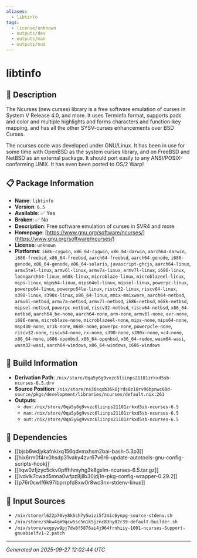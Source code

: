 ```yaml
---
aliases:
  - libtinfo
tags:
  - license/unknown
  - outputs/dev
  - outputs/man
  - outputs/out
---
```


# libtinfo

## 📝 Description

The Ncurses (new curses) library is a free software emulation of curses in
System V Release 4.0, and more. It uses Terminfo format, supports pads and
color and multiple highlights and forms characters and function-key
mapping, and has all the other SYSV-curses enhancements over BSD Curses.

The ncurses code was developed under GNU/Linux. It has been in use for
some time with OpenBSD as the system curses library, and on FreeBSD and
NetBSD as an external package. It should port easily to any
ANSI/POSIX-conforming UNIX. It has even been ported to OS/2 Warp!


## 📋 Package Information

- **Name**: `libtinfo`
- **Version**: `6.5`
- **Available**: ✅ Yes
- **Broken**: ✅ No
- **Description**: Free software emulation of curses in SVR4 and more
- **Homepage**: [https://www.gnu.org/software/ncurses/](https://www.gnu.org/software/ncurses/)
- **License**: `unknown`
- **Platforms**: `i686-cygwin`, `x86_64-cygwin`, `x86_64-darwin`, `aarch64-darwin`, `i686-freebsd`, `x86_64-freebsd`, `aarch64-freebsd`, `aarch64-genode`, `i686-genode`, `x86_64-genode`, `x86_64-solaris`, `javascript-ghcjs`, `aarch64-linux`, `armv5tel-linux`, `armv6l-linux`, `armv7a-linux`, `armv7l-linux`, `i686-linux`, `loongarch64-linux`, `m68k-linux`, `microblaze-linux`, `microblazeel-linux`, `mips-linux`, `mips64-linux`, `mips64el-linux`, `mipsel-linux`, `powerpc-linux`, `powerpc64-linux`, `powerpc64le-linux`, `riscv32-linux`, `riscv64-linux`, `s390-linux`, `s390x-linux`, `x86_64-linux`, `mmix-mmixware`, `aarch64-netbsd`, `armv6l-netbsd`, `armv7a-netbsd`, `armv7l-netbsd`, `i686-netbsd`, `m68k-netbsd`, `mipsel-netbsd`, `powerpc-netbsd`, `riscv32-netbsd`, `riscv64-netbsd`, `x86_64-netbsd`, `aarch64_be-none`, `aarch64-none`, `arm-none`, `armv6l-none`, `avr-none`, `i686-none`, `microblaze-none`, `microblazeel-none`, `mips-none`, `mips64-none`, `msp430-none`, `or1k-none`, `m68k-none`, `powerpc-none`, `powerpcle-none`, `riscv32-none`, `riscv64-none`, `rx-none`, `s390-none`, `s390x-none`, `vc4-none`, `x86_64-none`, `i686-openbsd`, `x86_64-openbsd`, `x86_64-redox`, `wasm64-wasi`, `wasm32-wasi`, `aarch64-windows`, `x86_64-windows`, `i686-windows`

## 🔧 Build Information

- **Derivation Path**: `/nix/store/0qa5y6g9vvzc6liinps21101zrkxd5sb-ncurses-6.5.drv`
- **Source Position**: `/nix/store/ns30sqxb36k8jrds8z18rv96bpnwc60d-source/pkgs/development/libraries/ncurses/default.nix:261`
- **Outputs**:
  - `dev`:  `/nix/store/0qa5y6g9vvzc6liinps21101zrkxd5sb-ncurses-6.5`
  - `man`:  `/nix/store/0qa5y6g9vvzc6liinps21101zrkxd5sb-ncurses-6.5`
  - `out`:  `/nix/store/0qa5y6g9vvzc6liinps21101zrkxd5sb-ncurses-6.5`

## 🔗 Dependencies

- [[bjsb6wdjykafnkixq156qdvmxhsm2bai-bash-5.3p3]]
- [[hix6rm0f4rx0hsdp31vaky4zvr67v6r6-update-autotools-gnu-config-scripts-hook]]
- [[liqw0zfjzyc5ckv0pffhhmyhg3k8gxlm-ncurses-6.5.tar.gz]]
- [[lvdvlk7cwad5mna0wfpz8jllb30jdj1n-pkg-config-wrapper-0.29.2]]
- [[p76r0cwlf6k97ibprrpfd8xw0r8wc3nx-stdenv-linux]]

## 📁 Input Sources

- `/nix/store/l622p70vy8k5sh7y5wizi5f2mic6ynpg-source-stdenv.sh`
- `/nix/store/shkw4qm9qcw5sc5n1k5jznc83ny02r39-default-builder.sh`
- `/nix/store/wxgpyw9pj7dw8f5876ai4j964frnhiiy-1001-ncurses-Support-gnuabielfv1-2.patch`

---
*Generated on 2025-09-27 12:02:44 UTC*
